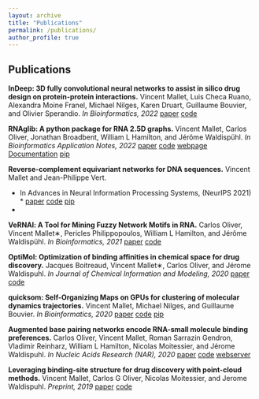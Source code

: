 ```yaml
---
layout: archive
title: "Publications"
permalink: /publications/
author_profile: true
---
```


## Publications

**InDeep: 3D fully convolutional neural networks to assist in silico drug design on protein-protein interactions.**
Vincent Mallet, Luis Checa Ruano, Alexandra Moine Franel, Michael Nilges, Karen Druart, Guillaume Bouvier, and Olivier Sperandio. 
*In Bioinformatics, 2022*
[paper](https://doi.org/10.1093/bioinformatics/btab849)
[code](https://gitlab.pasteur.fr/InDeep/InDeep)

**RNAglib: A python package for RNA 2.5D graphs.**
Vincent Mallet, Carlos Oliver, Jonathan Broadbent, William L Hamilton, and Jérôme Waldispühl.
*In Bioinformatics Application Notes, 2022*
[paper](https://doi.org/10.1093/bioinformatics/btab844)
[code](https://jwgitlab.cs.mcgill.ca/cgoliver/rnaglib)
[webpage](https://rnaglib.cs.mcgill.ca/)
[Documentation](https://rnaglib.cs.mcgill.ca/static/docs/html/index.html)
[pip](https://pypi.org/project/rnaglib/)

**Reverse-complement equivariant networks for DNA sequences.**
Vincent Mallet and Jean-Philippe Vert.
* In Advances in Neural Information Processing Systems, (NeurIPS 2021) *
[paper](https://papers.nips.cc/paper/2020/file/42ae1544956fbe6e09242e6cd752444c-Paper.pdf)
[code](https://github.com/Vincentx15/Equi-RC)
[pip](https://pypi.org/project/equirc/)
* 
**VeRNAl: A Tool for Mining Fuzzy Network Motifs in RNA.** 
Carlos Oliver, Vincent Mallet∗, Pericles Philippopoulos, William L Hamilton, and Jérôme Waldispühl.
*In Bioinformatics, 2021*
[paper](https://doi.org/10.1093/bioinformatics/btab768)
[code](https://github.com/cgoliver/vernal)

**OptiMol: Optimization of binding affinities in chemical space for drug discovery.**
Jacques Boitreaud, Vincent Mallet∗, Carlos Oliver, and Jérome Waldispuhl. 
*In Journal of Chemical Information and Modeling, 2020*
[paper](https://doi.org/10.1021/acs.jcim.0c00833)
[code](https://github.com/Vincentx15/OptiMol)

**quicksom: Self-Organizing Maps on GPUs for clustering of molecular dynamics trajectories.**
Vincent Mallet, Michael Nilges, and Guillaume Bouvier.
*In Bioinformatics, 2020*
[paper](https://doi.org/10.1093/bioinformatics/btaa925)
[code](https://github.com/bougui505/quicksom)
[pip](https://pypi.org/project/quicksom/)

**Augmented base pairing networks encode RNA-small molecule binding preferences.**
Carlos Oliver, Vincent Mallet, Roman Sarrazin Gendron, Vladimir Reinharz, William L Hamilton,
Nicolas Moitessier, and Jérome Waldispuhl. 
*In Nucleic Acids Research (NAR), 2020*
[paper](https://doi.org/10.1093/nar/gkaa583)
[code](https://github.com/Vincentx15/RNAmigos)
[webserver](https://rnamigos.cs.mcgill.ca/)

**Leveraging binding-site structure for drug discovery with point-cloud methods.**
Vincent Mallet, Carlos G Oliver, Nicolas Moitessier, and Jerome Waldispuhl. 
*Preprint, 2019* 
[paper](https://arxiv.org/abs/1905.12033)
[code](https://github.com/marineLM/NeuMiss)


